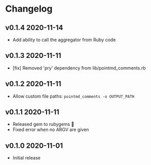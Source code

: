 # Changelog

## v0.1.4 2020-11-14
- Add ability to call the aggregator from Ruby code

## v0.1.3 2020-11-11
- [fix] Removed 'pry' dependency from lib/pointmd_comments.rb

## v0.1.2 2020-11-11
- Allow custom file paths: `pointmd_comments -o OUTPUT_PATH`

## v0.1.1 2020-11-11
- Released gem to rubygems 🎉
- Fixed error when no ARGV are given

## v0.1.0 2020-11-01
- Initial release
